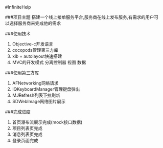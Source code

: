 #InfiniteHelp

###项目主题
搭建一个线上接单服务平台,服务商在线上发布服务,有需求的用户可以选择服务商来完成他的需求

###使用技术
1. Objective-c开发语言
2. cocopods管理第三方库
3. xib + autolayout快速搭建
4. MVC的开发模式 分离控制器 视图 数据

###使用第三方库
1. AFNetworking网络请求
2. IQKeyboardManager管理键盘弹出
3. MJRefresh列表下拉刷新
4. SDWebImage网络图片展示

###完成进度
1. 首页瀑布流展示完成(mock接口数据)
2. 项目列表页完成
3. 消息列表页完成
4. 登录页面完成 




